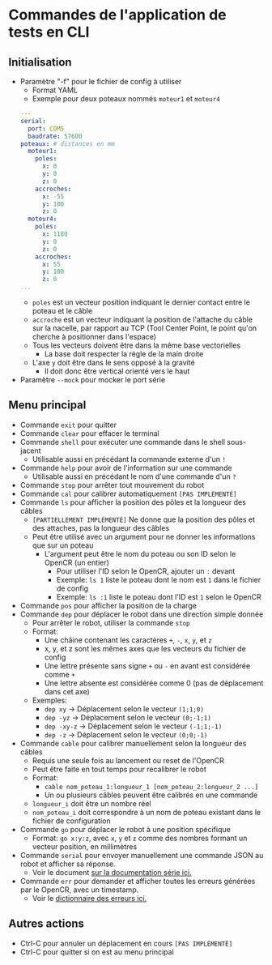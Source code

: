 # Commandes de l'application de tests en CLI

## Initialisation
- Paramètre "-f" pour le fichier de config à utiliser
  - Format YAML
  - Exemple pour deux poteaux nommés `moteur1` et `moteur4`
  ```yaml
  ---
  serial:
    port: COM5
    baudrate: 57600
  poteaux: # distances en mm
    moteur1:
      poles:
        x: 0
        y: 0
        z: 0
      accroches:
        x: -55
        y: 100
        z: 0
    moteur4:
      poles:
        x: 1180
        y: 0
        z: 0
      accroches:
        x: 55
        y: 100
        z: 0
  ...
  ```
  - `poles` est un vecteur position indiquant le dernier contact entre le poteau et le câble
  - `accroche` est un vecteur indiquant la position de l'attache du câble sur la nacelle, par rapport au TCP (Tool Center Point, le point qu'on cherche à positionner dans l'espace)
  - Tous les vecteurs doivent être dans la même base vectorielles
    - La base doit respecter la règle de la main droite
  - L'axe `y` doit être dans le sens opposé à la gravité
    - Il doit donc être vertical orienté vers le haut
- Paramètre `--mock` pour mocker le port série

## Menu principal
- Commande `exit` pour quitter
- Commande `clear` pour effacer le terminal
- Commande `shell` pour exécuter une commande dans le shell sous-jacent
  - Utilisable aussi en précédant la commande externe d'un `!`
- Commande `help` pour avoir de l'information sur une commande
  - Utilisable aussi en précédant le nom d'une commande d'un `?`
- Commande `stop` pour arrêter tout mouvement du robot
- Commande `cal` pour calibrer automatiquement `[PAS IMPLÉMENTÉ]`
- Commande `ls` pour afficher la position des pôles et la longueur des câbles
  - `[PARTIELLEMENT IMPLÉMENTÉ]` Ne donne que la position des pôles et des attaches, pas la longueur des câbles
  - Peut être utilisé avec un argument pour ne donner les informations que sur un poteau
    - L'argument peut être le nom du poteau ou son ID selon le OpenCR (un entier)
      - Pour utiliser l'ID selon le OpenCR, ajouter un `:` devant
      - Exemple: `ls 1` liste le poteau dont le nom est `1` dans le fichier de config
      - Exemple: `ls :1` liste le poteau dont l'ID est `1` selon le OpenCR
- Commande `pos` pour afficher la position de la charge
- Commande `dep` pour déplacer le robot dans une direction simple donnée
  - Pour arrêter le robot, utiliser la commande `stop`
  - Format:
    - Une châine contenant les caractères `+`, `-`, `x`, `y`, et `z`
    - x, y, et z sont les mêmes axes que les vecteurs du fichier de config
    - Une lettre présente sans signe `+` ou `-` en avant est considérée comme `+`
    - Une lettre absente est considérée comme 0 (pas de déplacement dans cet axe)
  - Exemples:
    - `dep xy` -> Déplacement selon le vecteur `(1;1;0)`
    - `dep -yz` -> Déplacement selon le vecteur `(0;-1;1)`
    - `dep -xy-z` -> Déplacement selon le vecteur `(-1;1;-1)`
    - `dep -z` -> Déplacement selon le vecteur `(0;0;-1)`
- Commande `cable` pour calibrer manuellement selon la longueur des câbles
  - Requis une seule fois au lancement ou reset de l'OpenCR
  - Peut être faite en tout temps pour recalibrer le robot
  - Format:
    - `cable nom_poteau_1:longueur_1 [nom_poteau_2:longueur_2 ...]`
    - Un ou plusieurs câbles peuvent être calibrés en une commande
  - `longueur_i` doit être un nombre réel
  - `nom_poteau_i` doit correspondre à un nom de poteau existant dans le fichier de configuration
- Commande `go` pour déplacer le robot à une position spécifique
  - Format: `go x:y:z`, avec `x`, `y` et `z` comme des nombres formant un vecteur position, en millimètres
- Commande `serial` pour envoyer manuellement une commande JSON au robot et afficher sa réponse.
  - Voir le document [sur la documentation série ici.](./communication_serie.md)
- Commande `err` pour demander et afficher toutes les erreurs générées par le OpenCR, avec un timestamp.
  - Voir le [dictionnaire des erreurs ici.](../Code/positionnement/dictionnaireErreur.txt)

## Autres actions
 - Ctrl-C pour annuler un déplacement en cours `[PAS IMPLÉMENTÉ]`
 - Ctrl-C pour quitter si on est au menu principal